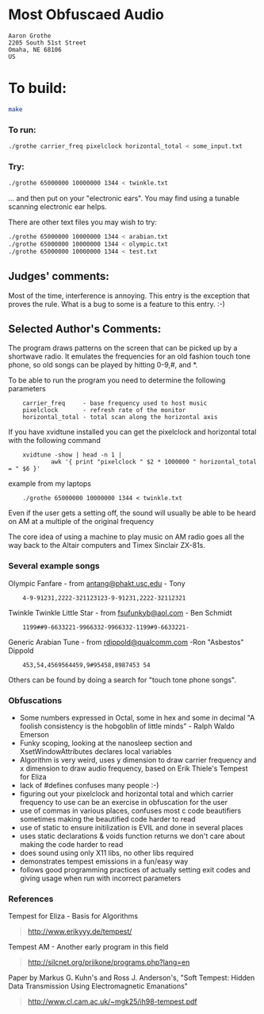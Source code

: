 # Most Obfuscaed Audio

    Aaron Grothe
    2205 South 51st Street
    Omaha, NE 68106
    US

# To build:

```sh
make
```

### To run:

```sh
./grothe carrier_freq pixelclock horizontal_total < some_input.txt
```

### Try:

```sh
./grothe 65000000 10000000 1344 < twinkle.txt
```

... and then put on your "electronic ears".  You may find using
a tunable scanning electronic ear helps.

There are other text files you may wish to try:

```sh
./grothe 65000000 10000000 1344 < arabian.txt
./grothe 65000000 10000000 1344 < olympic.txt
./grothe 65000000 10000000 1344 < test.txt
```

## Judges' comments:

Most of the time, interference is annoying.  This entry is the
exception that proves the rule.  What is a bug to some is a
feature to this entry.  :-)

## Selected Author's Comments:

The program draws patterns on the screen that can be picked up by a
shortwave radio.   It emulates the frequencies for an old fashion touch
tone phone, so old songs can be played by hitting 0-9,#, and *.

To be able to run the program you need to determine the following
parameters

        carrier_freq     - base frequency used to host music
        pixelclock       - refresh rate of the monitor
        horizontal_total - total scan along the horizontal axis

If you have xvidtune installed you can get the pixelclock and
horizontal total with the following command

        xvidtune -show | head -n 1 |
                awk '{ print "pixelclock " $2 * 1000000 " horizontal_total = " $6 }'

example from my laptops

        ./grothe 65000000 10000000 1344 < twinkle.txt

Even if the user gets a setting off, the sound will usually be able to be
heard on AM at a multiple of the original frequency

The core idea of using a machine to play music on AM radio goes all the
way back to the Altair computers and Timex Sinclair ZX-81s.

### Several example songs

Olympic Fanfare - from antang@phakt.usc.edu - Tony

        4-9-91231,2222-321123123-9-91231,2222-32112321

Twinkle Twinkle Little Star - from fsufunkyb@aol.com - Ben Schmidt

        1199##9-6633221-9966332-9966332-1199#9-6633221-

Generic Arabian Tune - from rdippold@qualcomm.com -Ron "Asbestos" Dippold

        453,54,4569564459,9#95458,8987453 54

Others can be found by doing a search for "touch tone phone songs".

### Obfuscations

- Some numbers expressed in Octal, some in hex and some in decimal
  "A foolish consistency is the hobgoblin of little minds" -
  Ralph Waldo Emerson
- Funky scoping, looking at the nanosleep section and
  XsetWindowAttributes declares local variables
- Algorithm is very weird, uses y dimension to draw carrier frequency
  and x dimension to draw audio frequency, based on Erik Thiele's
  Tempest for Eliza
- lack of #defines confuses many people :-)
- figuring out your pixelclock and horizontal total and which carrier
  frequency to use can be an exercise in obfuscation for the user
- use of commas in various places, confuses most c code beautifiers
  sometimes making the beautified code harder to read
- use of static to ensure initilization is EVIL and done in several
  places
- uses static declarations & voids function returns we don't care about
  making the code harder to read
- does sound using only X11 libs, no other libs required
- demonstrates tempest emissions in a fun/easy way
- follows good programming practices of actually setting exit codes and
  giving usage when run with incorrect parameters

### References

Tempest for Eliza - Basis for Algorithms

> <http://www.erikyyy.de/tempest/>

Tempest AM - Another early program in this field

> <http://silcnet.org/priikone/programs.php?lang=en>

Paper by Markus G. Kuhn's and Ross J. Anderson's,
"Soft Tempest: Hidden Data Transmission Using Electromagnetic Emanations"

> <http://www.cl.cam.ac.uk/~mgk25/ih98-tempest.pdf>
